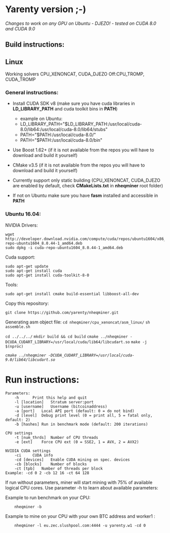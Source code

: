 # Yarenty version ;-)

*Changes to work on any GPU on Ubuntu - DJEZO! -  tested on CUDA 8.0  and CUDA 9.0*

## Build instructions:

## Linux
Working solvers CPU_XENONCAT, CUDA_DJEZO
Off:CPU_TROMP, CUDA_TROMP

### General instructions:
  - Install CUDA SDK v8 (make sure you have cuda libraries in **LD_LIBRARY_PATH** and cuda toolkit bins in **PATH**)
    - example on Ubuntu:
    - LD_LIBRARY_PATH="$LD_LIBRARY_PATH:/usr/local/cuda-8.0/lib64:/usr/local/cuda-8.0/lib64/stubs"
    - PATH="$PATH:/usr/local/cuda-8.0/"
    - PATH="$PATH:/usr/local/cuda-8.0/bin"

  - Use Boost 1.62+ (if it is not available from the repos you will have to download and build it yourself)
  - CMake v3.5 (if it is not available from the repos you will have to download and build it yourself)
  - Currently support only static building (CPU_XENONCAT, CUDA_DJEZO are enabled by default, check **CMakeLists.txt** in **nheqminer** root folder)
  - If not on Ubuntu make sure you have **fasm** installed and accessible in **PATH**
  
### Ubuntu 16.04:

NVIDIA Drivers:
```
wget http://developer.download.nvidia.com/compute/cuda/repos/ubuntu1604/x86_64/cuda-repo-ubuntu1604_8.0.44-1_amd64.deb
sudo dpkg -i cuda-repo-ubuntu1604_8.0.44-1_amd64.deb
```

Cuda support:
```
sudo apt-get update
sudo apt-get install cuda
sudo apt-get install cuda-toolkit-8-0
```

Tools:
```
sudo apt-get install cmake build-essential libboost-all-dev
```

Copy this repository:

`git clone https://github.com/yarenty/nheqminer.git`

Generating asm object file:
`cd nheqminer/cpu_xenoncat/asm_linux/`
`sh assemble.sh`

`cd ../../../`
`mkdir build && cd build`
`cmake ../nheqminer -DCUDA_CUDART_LIBRARY=/usr/local/cuda/lib64/libcudart.so`
`make -j $(nproc)`

*`cmake ../nheqminer -DCUDA_CUDART_LIBRARY=/usr/local/cuda-9.0/lib64/libcudart.so`*




# Run instructions:
```
Parameters: 
	-h		Print this help and quit
	-l [location]	Stratum server:port
	-u [username]	Username (bitcoinaddress)
	-a [port]	Local API port (default: 0 = do not bind)
	-d [level]	Debug print level (0 = print all, 5 = fatal only, default: 2)
	-b [hashes]	Run in benchmark mode (default: 200 iterations)

CPU settings
	-t [num_thrds]	Number of CPU threads
	-e [ext]	Force CPU ext (0 = SSE2, 1 = AVX, 2 = AVX2)

NVIDIA CUDA settings
	-ci		CUDA info
	-cd [devices]	Enable CUDA mining on spec. devices
	-cb [blocks]	Number of blocks
	-ct [tpb]	Number of threads per block
Example: -cd 0 2 -cb 12 16 -ct 64 128
```

If run without parameters, miner will start mining with 75% of available logical CPU cores. Use parameter -h to learn about available parameters:

Example to run benchmark on your CPU:

        nheqminer -b
        
Example to mine on your CPU with your own BTC address and worker1 :

        nheqminer -l eu.zec.slushpool.com:4444 -u yarenty.w1 -cd 0 
        
